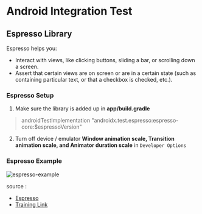 # Android Integration Test

## Espresso Library
Espresso helps you:

- Interact with views, like clicking buttons, sliding a bar, or scrolling down a screen.
- Assert that certain views are on screen or are in a certain state (such as containing particular text, or that a checkbox is checked, etc.).

### Espresso Setup
1. Make sure the library is added up in **app/build.gradle**
> androidTestImplementation "androidx.test.espresso:espresso-core:$espressoVersion"
2. Turn off device / emulator **Window animation scale, Transition animation scale, and Animator duration scale** in `Developer Options`

### Espresso Example
![espresso-example](https://user-images.githubusercontent.com/12756891/118758424-38f4b380-b899-11eb-9c2b-e87037beea72.png "Espresso example")

source : 
- [Espresso](https://developer.android.com/training/testing/espresso)
- [Training Link](https://developer.android.com/codelabs/advanced-android-kotlin-training-testing-test-doubles)
